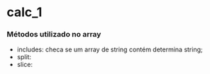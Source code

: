 # calc_1

### Métodos utilizado no array
- includes: checa se um array de string contém determina string;
- split:
- slice:

